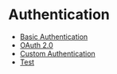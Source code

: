 # Authentication

- [Basic Authentication](developing-connectors/sdk/authentication/basic-authentication.md)
- [OAuth 2.0](developing-connectors/sdk/authentication/oauth2-authentication.md)
- [Custom Authentication](developing-connectors/sdk/authentication/custom-authentication.md)
- [Test](developing-connectors/sdk/authentication/test.md)
